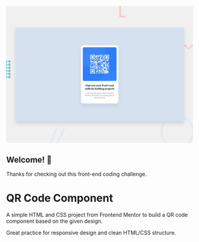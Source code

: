 <img src="./preview.jpg" alt="Design preview for the QR code component coding challenge" width="500"/>


## Welcome! 👋

Thanks for checking out this front-end coding challenge.

# QR Code Component

A simple HTML and CSS project from Frontend Mentor to build a QR code component based on the given design.  

Great practice for responsive design and clean HTML/CSS structure.

